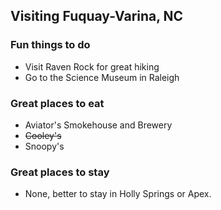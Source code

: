 ## Visiting Fuquay-Varina, NC

### Fun things to do

- Visit Raven Rock for great hiking
- Go to the Science Museum in Raleigh

### Great places to eat

- Aviator's Smokehouse and Brewery
- ~~Cooley's~~
- Snoopy's

### Great places to stay

- None, better to stay in Holly Springs or Apex.
